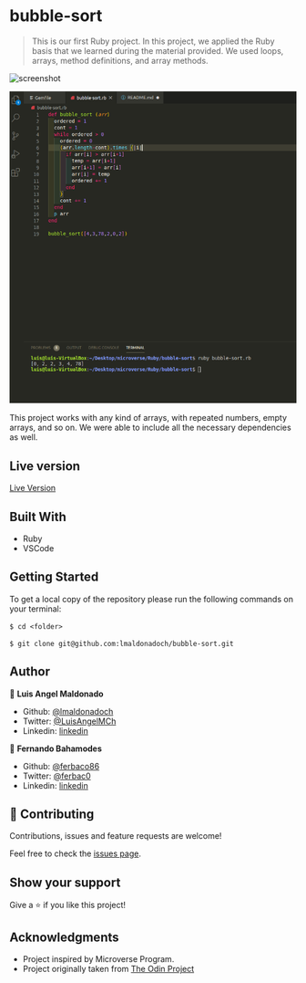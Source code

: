# bubble-sort

> This is our first Ruby project. In this project, we applied the Ruby basis that we learned during the material provided. We used loops, arrays, method definitions, and array methods.

![screenshot](http://upload.wikimedia.org/wikipedia/commons/c/c8/Bubble-sort-example-300px.gif)

![screenshot](images/screenshot2.png)

This project works with any kind of arrays, with repeated numbers, empty arrays, and so on. We were able to include all the necessary dependencies as well.

## Live version

[Live Version](https://repl.it/@lmaldonadoch/Bubble-Sort)

## Built With

- Ruby
- VSCode

## Getting Started

To get a local copy of the repository please run the following commands on your terminal:

```
$ cd <folder>
```

```
$ git clone git@github.com:lmaldonadoch/bubble-sort.git
```

## Author

👤 **Luis Angel Maldonado**

- Github: [@lmaldonadoch](https://github.com/lmaldonadoch)
- Twitter: [@LuisAngelMCh](https://twitter.com/LuisAngelMCh)
- Linkedin: [linkedin](https://www.linkedin.com/in/luis-angel-maldonado-5b503a1a3/)

👤 **Fernando Bahamodes**

- Github: [@ferbaco86](https://github.com/ferbaco86)
- Twitter: [@ferbac0](https://twitter.com/ferbac0)
- Linkedin: [linkedin](https://www.linkedin.com/in/fernando-bahamondes-correa/)

## 🤝 Contributing

Contributions, issues and feature requests are welcome!

Feel free to check the [issues page](https://github.com/lmaldonadoch/HTML-CSS-Capstone/issues).

## Show your support

Give a ⭐️ if you like this project!

## Acknowledgments

- Project inspired by Microverse Program.
- Project originally taken from [The Odin Project](https://www.theodinproject.com/courses/ruby-programming/lessons/bubble-sort)
